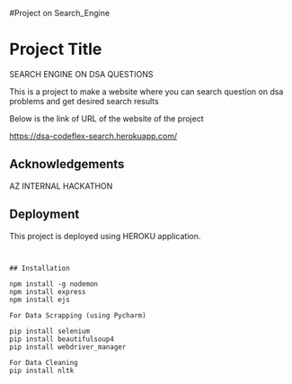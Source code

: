 #Project on Search_Engine

# Project Title

SEARCH ENGINE ON DSA QUESTIONS

This is a project to make a website where you can search question on dsa problems 
and get desired search results

Below is the link of URL of the website of the project

https://dsa-codeflex-search.herokuapp.com/



## Acknowledgements

AZ INTERNAL HACKATHON


## Deployment

This project is deployed using HEROKU application.
```


## Installation

npm install -g nodemon
npm install express
npm install ejs

For Data Scrapping (using Pycharm)

pip install selenium
pip install beautifulsoup4
pip install webdriver_manager

For Data Cleaning 
pip install nltk

    
